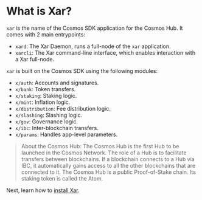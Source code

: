 # What is Xar?

`xar` is the name of the Cosmos SDK application for the Cosmos Hub. It comes with 2 main entrypoints:

- `xard`: The Xar Daemon, runs a full-node of the `xar` application.
- `xarcli`: The Xar command-line interface, which enables interaction with a Xar full-node.

`xar` is built on the Cosmos SDK using the following modules:

- `x/auth`: Accounts and signatures.
- `x/bank`: Token transfers.
- `x/staking`: Staking logic.
- `x/mint`: Inflation logic.
- `x/distribution`: Fee distribution logic.
- `x/slashing`: Slashing logic.
- `x/gov`: Governance logic.
- `x/ibc`: Inter-blockchain transfers.
- `x/params`: Handles app-level parameters.

>About the Cosmos Hub: The Cosmos Hub is the first Hub to be launched in the Cosmos Network. The role of a Hub is to facilitate transfers between blockchains. If a blockchain connects to a Hub via IBC, it automatically gains access to all the other blockchains that are connected to it. The Cosmos Hub is a public Proof-of-Stake chain. Its staking token is called the Atom.

Next, learn how to [install Xar](./installation.md).

